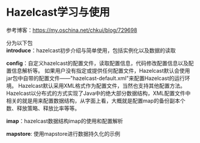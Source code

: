 # Hazelcast学习与使用
参考博客：https://my.oschina.net/chkui/blog/729698

分为以下包<br>
**introduce**：hazelcast初步介绍与简单使用，包括实例化以及数据的读取<br>

**config**：自定义hazelcast的配置文件，读取配置信息，代码修改配置信息以及配置信息解析等。
 如果用户没有指定或提供任何配置文件，Hazelcast默认会使用jar包中自带的配置文件——"hazelcast-default.xml"来配置Hazelcast的运行环境。
 Hazelcast默认采用XML格式作为配置文件，当然也支持其他配置方法。
 Hazelcast以分布式的方式实现了Java中的绝大部分数据结构，XML配置文件中相关的就是用来配置数据结构，从字面上看，大概就是配置map的备份副本个数、释放策略、释放比率等等。

**imap**：hazelcast数据结构imap的使用和配置解析

**mapstore**: 使用mapstore进行数据持久化的示例